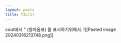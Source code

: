 ```yaml
---
layout: posts
title: TIL(1)
---
```

cout에서 " (쌍따옴표) 를 표시하기위해서.
![[Pasted image 20240316213748.png]]

